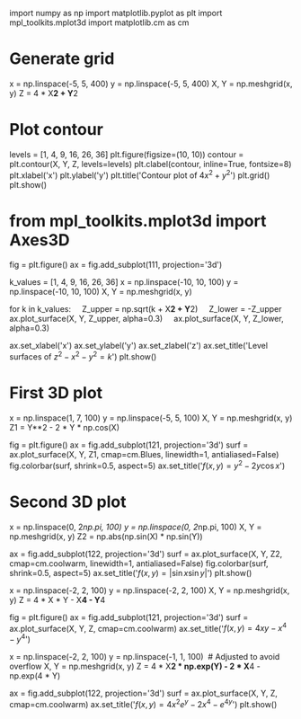 
import numpy as np 
import matplotlib.pyplot as plt 
import mpl_toolkits.mplot3d 
import matplotlib.cm as cm 

# Generate grid 
x = np.linspace(-5, 5, 400) 
y = np.linspace(-5, 5, 400) 
X, Y = np.meshgrid(x, y) 
Z = 4 * X**2 + Y**2 

# Plot contour 
levels = [1, 4, 9, 16, 26, 36] 
plt.figure(figsize=(10, 10)) 
contour = plt.contour(X, Y, Z, levels=levels) 
plt.clabel(contour, inline=True, fontsize=8) 
plt.xlabel('x') 
plt.ylabel('y') 
plt.title('Contour plot of $4x^2 + y^2$') 
plt.grid() 
plt.show() 

# from mpl_toolkits.mplot3d import Axes3D 

fig = plt.figure() 
ax = fig.add_subplot(111, projection='3d') 

k_values = [1, 4, 9, 16, 26, 36] 
x = np.linspace(-10, 10, 100) 
y = np.linspace(-10, 10, 100) 
X, Y = np.meshgrid(x, y) 

for k in k_values: 
    Z_upper = np.sqrt(k + X**2 + Y**2) 
    Z_lower = -Z_upper 
    ax.plot_surface(X, Y, Z_upper, alpha=0.3) 
    ax.plot_surface(X, Y, Z_lower, alpha=0.3) 

ax.set_xlabel('x') 
ax.set_ylabel('y') 
ax.set_zlabel('z') 
ax.set_title('Level surfaces of $z^2 - x^2 - y^2 = k$') 
plt.show() 

# First 3D plot 
x = np.linspace(1, 7, 100) 
y = np.linspace(-5, 5, 100) 
X, Y = np.meshgrid(x, y) 
Z1 = Y**2 - 2 * Y * np.cos(X) 

fig = plt.figure() 
ax = fig.add_subplot(121, projection='3d') 
surf = ax.plot_surface(X, Y, Z1, cmap=cm.Blues, linewidth=1, antialiased=False) 
fig.colorbar(surf, shrink=0.5, aspect=5) 
ax.set_title('$f(x, y) = y^2 - 2y \cos x$') 

# Second 3D plot 
x = np.linspace(0, 2*np.pi, 100) 
y = np.linspace(0, 2*np.pi, 100) 
X, Y = np.meshgrid(x, y) 
Z2 = np.abs(np.sin(X) * np.sin(Y)) 

ax = fig.add_subplot(122, projection='3d') 
surf = ax.plot_surface(X, Y, Z2, cmap=cm.coolwarm, linewidth=1, antialiased=False) 
fig.colorbar(surf, shrink=0.5, aspect=5) 
ax.set_title('$f(x, y) = |\sin x \sin y|$') 
plt.show() 

x = np.linspace(-2, 2, 100) 
y = np.linspace(-2, 2, 100) 
X, Y = np.meshgrid(x, y) 
Z = 4 * X * Y - X**4 - Y**4 

fig = plt.figure() 
ax = fig.add_subplot(121, projection='3d') 
surf = ax.plot_surface(X, Y, Z, cmap=cm.coolwarm) 
ax.set_title('$f(x, y) = 4xy - x^4 - y^4$') 

x = np.linspace(-2, 2, 100) 
y = np.linspace(-1, 1, 100)  # Adjusted to avoid overflow 
X, Y = np.meshgrid(x, y) 
Z = 4 * X**2 * np.exp(Y) - 2 * X**4 - np.exp(4 * Y) 

ax = fig.add_subplot(122, projection='3d') 
surf = ax.plot_surface(X, Y, Z, cmap=cm.coolwarm) 
ax.set_title('$f(x, y) = 4x^2 e^y - 2x^4 - e^{4y}$') 
plt.show()
